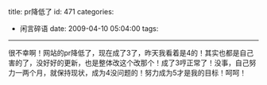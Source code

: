 title: pr降低了
id: 471
categories:
  - 闲言碎语
date: 2009-04-10 05:04:00
tags:
---

很不幸啊！网站的pr降低了，现在成了3了，昨天我看着是4的！其实也都是自己害的了，没好好的更新，也是整体改这个改那个！成了3哼正常了！没事，自己努力一两个月，就保持现状，成为4没问题的！努力成为5才是我的目标！呵呵！